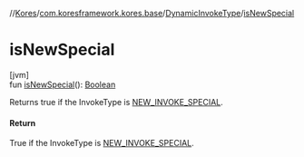 //[Kores](../../../index.md)/[com.koresframework.kores.base](../index.md)/[DynamicInvokeType](index.md)/[isNewSpecial](is-new-special.md)

# isNewSpecial

[jvm]\
fun [isNewSpecial](is-new-special.md)(): [Boolean](https://kotlinlang.org/api/latest/jvm/stdlib/kotlin/-boolean/index.html)

Returns true if the InvokeType is [NEW_INVOKE_SPECIAL](-n-e-w_-i-n-v-o-k-e_-s-p-e-c-i-a-l/index.md).

#### Return

True if the InvokeType is [NEW_INVOKE_SPECIAL](-n-e-w_-i-n-v-o-k-e_-s-p-e-c-i-a-l/index.md).
